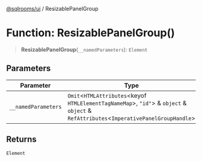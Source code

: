 [@sqlrooms/ui](../index.md) / ResizablePanelGroup

# Function: ResizablePanelGroup()

> **ResizablePanelGroup**(`__namedParameters`): `Element`

## Parameters

| Parameter | Type |
| ------ | ------ |
| `__namedParameters` | `Omit`\<`HTMLAttributes`\<keyof `HTMLElementTagNameMap`\>, `"id"`\> & `object` & `object` & `RefAttributes`\<`ImperativePanelGroupHandle`\> |

## Returns

`Element`
